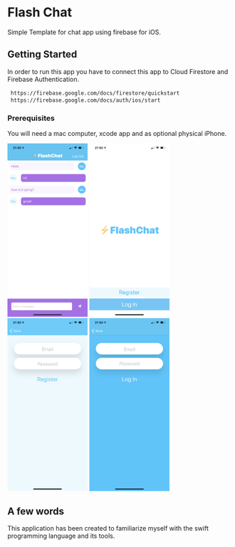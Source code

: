 # Flash Chat

Simple Template for chat app using firebase for iOS.

## Getting Started

In order to run this app you have to connect this app to Cloud Firestore and Firebase Authentication.

```
 https://firebase.google.com/docs/firestore/quickstart
 https://firebase.google.com/docs/auth/ios/start
```


### Prerequisites

You will need a mac computer, xcode app and as optional physical iPhone.


<div align="left">
    <img src="https://github.com/VladimirZhdanov/Flash_chat/blob/main/Documentation/IMG_0347.PNG" width="180px"</img> 
     <img src="https://github.com/VladimirZhdanov/Flash_chat/blob/main/Documentation/IMG_0348.PNG" width="180px"</img> 
     <img src="https://github.com/VladimirZhdanov/Flash_chat/blob/main/Documentation/IMG_0349.PNG" width="180px"</img> 
     <img src="https://github.com/VladimirZhdanov/Flash_chat/blob/main/Documentation/IMG_0350.PNG" width="180px"</img> 

</div>

## A few words

This application has been created to familiarize myself with the swift programming language and its tools.
